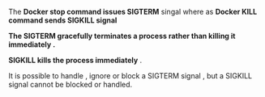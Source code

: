 


The **Docker stop command issues SIGTERM**   singal where as **Docker KILL command sends SIGKILL signal**  


**The SIGTERM gracefully terminates a process rather than killing it immediately .** 

**SIGKILL kills the process immediately**  . 


It is possible to handle , ignore or block a SIGTERM signal , but a SIGKILL signal cannot be blocked or handled. 


